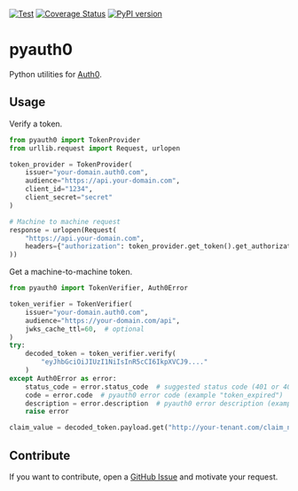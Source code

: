 [![Test](https://github.com/svaponi/pyauth0/actions/workflows/run-tests.yml/badge.svg)](https://github.com/svaponi/pyauth0/actions/workflows/run-tests.yml)
[![Coverage Status](https://coveralls.io/repos/github/svaponi/pyauth0/badge.svg?branch=main)](https://coveralls.io/github/svaponi/pyauth0?branch=main)
[![PyPI version](https://badge.fury.io/py/pyauth0.svg)](https://badge.fury.io/py/pyauth0)

# pyauth0

Python utilities for [Auth0](https://auth0.com/).

## Usage

Verify a token.

```python
from pyauth0 import TokenProvider
from urllib.request import Request, urlopen

token_provider = TokenProvider(
    issuer="your-domain.auth0.com",
    audience="https://api.your-domain.com",
    client_id="1234",
    client_secret="secret"
)

# Machine to machine request
response = urlopen(Request(
    "https://api.your-domain.com",
    headers={"authorization": token_provider.get_token().get_authorization()},
))
```

Get a machine-to-machine token.

```python
from pyauth0 import TokenVerifier, Auth0Error

token_verifier = TokenVerifier(
    issuer="your-domain.auth0.com",
    audience="https://your-domain.com/api",
    jwks_cache_ttl=60,  # optional
)
try:
    decoded_token = token_verifier.verify(
        "eyJhbGciOiJIUzI1NiIsInR5cCI6IkpXVCJ9...."
    )
except Auth0Error as error:
    status_code = error.status_code  # suggested status code (401 or 403)
    code = error.code  # pyauth0 error code (example "token_expired")
    description = error.description  # pyauth0 error description (example "Token is expired.")
    raise error

claim_value = decoded_token.payload.get("http://your-tenant.com/claim_name", "default value")
```

## Contribute

If you want to contribute, open a [GitHub Issue](https://github.com/svaponi/pyauth0/issues) and motivate your request.
